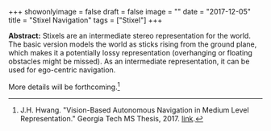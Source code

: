 +++
showonlyimage = false
draft = false
image = ""
date  = "2017-12-05"
title = "Stixel Navigation"
tags  = ["Stixel"]
+++

**Abstract:** Stixels are an intermediate stereo representation for the
world. The basic version models the world as sticks rising from the
ground plane, which makes it a potentially lossy representation
(overhanging or floating obstacles might be missed). As an intermediate
representation, it can be used for ego-centric navigation.
<!--more-->

More details will be forthcoming.[^1]



[^1]: J.H. Hwang. "Vision-Based Autonomous Navigation in Medium Level Representation." Georgia Tech MS Thesis, 2017.  [link](https://smartech.gatech.edu/handle/1853/59286).

